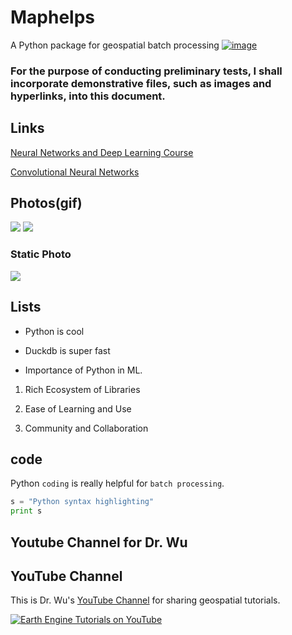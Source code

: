 # Maphelps 
A Python package for geospatial batch processing 
[![image](https://colab.research.google.com/assets/colab-badge.svg)](https://colab.research.google.com/drive/1jJ0pB2AqiQ_RRN0CaCFFJE2EMmpoGwdk#scrollTo=Q_CbSfAUuH1Y)


### For the purpose of conducting preliminary tests, I shall incorporate demonstrative files, such as images and hyperlinks, into this document.


## Links
[Neural Networks and Deep Learning Course](https://www.coursera.org/learn/neural-networks-deep-learning?specialization=deep-learning)

[Convolutional Neural Networks](https://www.coursera.org/learn/convolutional-neural-networks)

## Photos(gif)
![](https://www.galvanizeaction.org/wp-content/uploads/2022/06/Wow-gif.gif)
![](https://media2.giphy.com/media/biJpWkEdgitMs/giphy.gif)


### Static Photo
![](https://encrypted-tbn0.gstatic.com/images?q=tbn:ANd9GcRaxxxqa-x-xxYcWPjIzdtxogYHWrAFHhMoNUb2YZq33Z-1n0CP4oHyPeIOKJ_GyZJhNCg&usqp=CAU)

## Lists

* Python is cool
* Duckdb is super fast
   
* Importance of Python in ML. 
1. Rich Ecosystem of Libraries
   
2. Ease of Learning and Use
 
3. Community and Collaboration
   
## code

Python `coding` is really helpful for `batch processing`.

```python
s = "Python syntax highlighting"
print s
```
## Youtube Channel for Dr. Wu

## YouTube Channel

This is Dr. Wu's [YouTube Channel](https://youtube.com/@giswqs) for sharing geospatial tutorials. 

[![Earth Engine Tutorials on YouTube](https://wetlands.io/file/images/youtube.png)](https://youtube.com/@giswqs)
